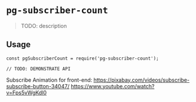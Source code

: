 # `pg-subscriber-count`

> TODO: description

## Usage

```
const pgSubscriberCount = require('pg-subscriber-count');

// TODO: DEMONSTRATE API
```

Subscribe Animation for front-end:
https://pixabay.com/videos/subscribe-subscribe-button-34047/
https://www.youtube.com/watch?v=Fps5vWgKdl0
